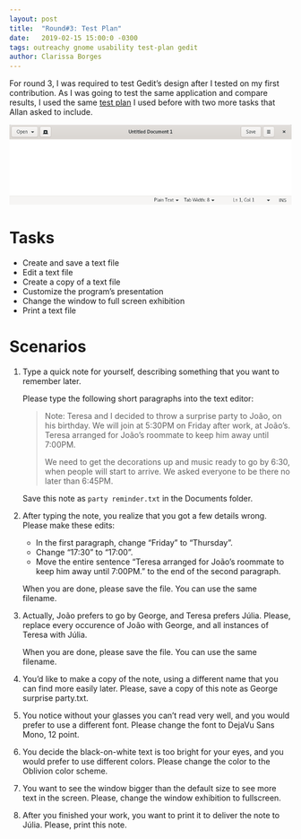 ```yaml
---
layout: post
title:  "Round#3: Test Plan"
date:   2019-02-15 15:00:0 -0300
tags: outreachy gnome usability test-plan gedit
author: Clarissa Borges
---
```


For round 3, I was required to test Gedit’s design after I tested on my first contribution. As I was going to test the same application and compare results, I used the same [test plan](https://medium.com/gnome-usability-testing-report/gnome-usability-testing-report-93320514ea86) I used before with two more tasks that Allan asked to include.

![Gedit](/assets/images/round-3-gedit.png)

# Tasks
* Create and save a text file
* Edit a text file
* Create a copy of a text file
* Customize the program’s presentation
* Change the window to full screen exhibition
* Print a text file

# Scenarios
1. Type a quick note for yourself, describing something that you want to remember later.

    Please type the following short paragraphs into the text editor:

    > Note:
    > Teresa and I decided to throw a surprise party to João, on his birthday. We will join at 5:30PM on Friday after work, at João’s. Teresa arranged for João’s roommate to keep him away until 7:00PM.
    >
    > We need to get the decorations up and music ready to go by 6:30, when people will start to arrive. We asked everyone to be there no later than 6:45PM.

    Save this note as `party reminder.txt` in the Documents folder.

2. After typing the note, you realize that you got a few details wrong. Please make these edits:

    * In the first paragraph, change “Friday” to “Thursday”.
    * Change “17:30” to “17:00”.
    * Move the entire sentence “Teresa arranged for João’s roommate to keep him away until 7:00PM.” to the end of the second paragraph.

    When you are done, please save the file. You can use the same filename.

3. Actually, João prefers to go by George, and Teresa prefers Júlia. Please, replace every occurence of João with George, and all instances of Teresa with Júlia.

    When you are done, please save the file. You can use the same filename.

4. You’d like to make a copy of the note, using a different name that you can find more easily later. Please, save a copy of this note as George surprise party.txt.

5. You notice without your glasses you can’t read very well, and you would prefer to use a different font. Please change the font to DejaVu Sans Mono, 12 point.

6. You decide the black-on-white text is too bright for your eyes, and you would prefer to use different colors. Please change the color to the Oblivion color scheme.

7. You want to see the window bigger than the default size to see more text in the screen. Please, change the window exhibition to fullscreen.

8. After you finished your work, you want to print it to deliver the note to Júlia. Please, print this note.